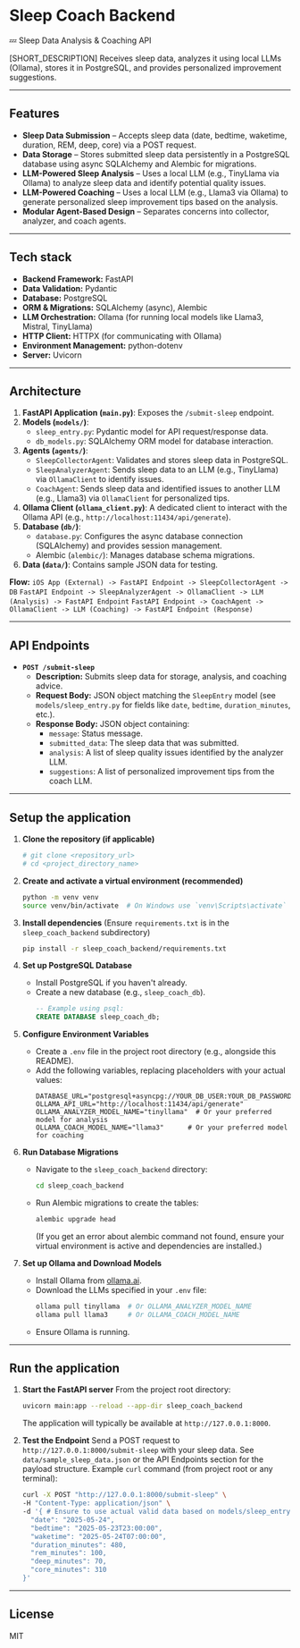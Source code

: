 # Sleep Coach Backend
💤 Sleep Data Analysis & Coaching API

[SHORT_DESCRIPTION]
Receives sleep data, analyzes it using local LLMs (Ollama), stores it in PostgreSQL, and provides personalized improvement suggestions.

---

## Features

- **Sleep Data Submission** – Accepts sleep data (date, bedtime, waketime, duration, REM, deep, core) via a POST request.
- **Data Storage** – Stores submitted sleep data persistently in a PostgreSQL database using async SQLAlchemy and Alembic for migrations.
- **LLM-Powered Sleep Analysis** – Uses a local LLM (e.g., TinyLlama via Ollama) to analyze sleep data and identify potential quality issues.
- **LLM-Powered Coaching** – Uses a local LLM (e.g., Llama3 via Ollama) to generate personalized sleep improvement tips based on the analysis.
- **Modular Agent-Based Design** – Separates concerns into collector, analyzer, and coach agents.

---

## Tech stack

- **Backend Framework:** FastAPI
- **Data Validation:** Pydantic
- **Database:** PostgreSQL
- **ORM & Migrations:** SQLAlchemy (async), Alembic
- **LLM Orchestration:** Ollama (for running local models like Llama3, Mistral, TinyLlama)
- **HTTP Client:** HTTPX (for communicating with Ollama)
- **Environment Management:** python-dotenv
- **Server:** Uvicorn

---

## Architecture

1.  **FastAPI Application (`main.py`)**: Exposes the `/submit-sleep` endpoint.
2.  **Models (`models/`)**:
    *   `sleep_entry.py`: Pydantic model for API request/response data.
    *   `db_models.py`: SQLAlchemy ORM model for database interaction.
3.  **Agents (`agents/`)**:
    *   `SleepCollectorAgent`: Validates and stores sleep data in PostgreSQL.
    *   `SleepAnalyzerAgent`: Sends sleep data to an LLM (e.g., TinyLlama) via `OllamaClient` to identify issues.
    *   `CoachAgent`: Sends sleep data and identified issues to another LLM (e.g., Llama3) via `OllamaClient` for personalized tips.
4.  **Ollama Client (`ollama_client.py`)**: A dedicated client to interact with the Ollama API (e.g., `http://localhost:11434/api/generate`).
5.  **Database (`db/`)**:
    *   `database.py`: Configures the async database connection (SQLAlchemy) and provides session management.
    *   Alembic (`alembic/`): Manages database schema migrations.
6.  **Data (`data/`)**: Contains sample JSON data for testing.

**Flow:**
`iOS App (External) -> FastAPI Endpoint -> SleepCollectorAgent -> DB`
`FastAPI Endpoint -> SleepAnalyzerAgent -> OllamaClient -> LLM (Analysis) -> FastAPI Endpoint`
`FastAPI Endpoint -> CoachAgent -> OllamaClient -> LLM (Coaching) -> FastAPI Endpoint (Response)`

---

## API Endpoints

- **`POST /submit-sleep`**
    - **Description:** Submits sleep data for storage, analysis, and coaching advice.
    - **Request Body:** JSON object matching the `SleepEntry` model (see `models/sleep_entry.py` for fields like `date`, `bedtime`, `duration_minutes`, etc.).
    - **Response Body:** JSON object containing:
        - `message`: Status message.
        - `submitted_data`: The sleep data that was submitted.
        - `analysis`: A list of sleep quality issues identified by the analyzer LLM.
        - `suggestions`: A list of personalized improvement tips from the coach LLM.

---

## Setup the application

1.  **Clone the repository (if applicable)**
    ```bash
    # git clone <repository_url>
    # cd <project_directory_name> 
    ```

2.  **Create and activate a virtual environment (recommended)**
    ```bash
    python -m venv venv
    source venv/bin/activate  # On Windows use `venv\Scripts\activate`
    ```

3.  **Install dependencies**
    (Ensure `requirements.txt` is in the `sleep_coach_backend` subdirectory)
    ```bash
    pip install -r sleep_coach_backend/requirements.txt
    ```

4.  **Set up PostgreSQL Database**
    - Install PostgreSQL if you haven't already.
    - Create a new database (e.g., `sleep_coach_db`).
      ```sql
      -- Example using psql:
      CREATE DATABASE sleep_coach_db;
      ```

5.  **Configure Environment Variables**
    - Create a `.env` file in the project root directory (e.g., alongside this README).
    - Add the following variables, replacing placeholders with your actual values:
      ```env
      DATABASE_URL="postgresql+asyncpg://YOUR_DB_USER:YOUR_DB_PASSWORD@YOUR_DB_HOST:YOUR_DB_PORT/YOUR_DB_NAME"
      OLLAMA_API_URL="http://localhost:11434/api/generate"
      OLLAMA_ANALYZER_MODEL_NAME="tinyllama"  # Or your preferred model for analysis
      OLLAMA_COACH_MODEL_NAME="llama3"      # Or your preferred model for coaching
      ```

6.  **Run Database Migrations**
    - Navigate to the `sleep_coach_backend` directory:
      ```bash
      cd sleep_coach_backend
      ```
    - Run Alembic migrations to create the tables:
      ```bash
      alembic upgrade head
      ```
      (If you get an error about alembic command not found, ensure your virtual environment is active and dependencies are installed.)

7.  **Set up Ollama and Download Models**
    - Install Ollama from [ollama.ai](https://ollama.ai/).
    - Download the LLMs specified in your `.env` file:
      ```bash
      ollama pull tinyllama  # Or OLLAMA_ANALYZER_MODEL_NAME
      ollama pull llama3     # Or OLLAMA_COACH_MODEL_NAME
      ```
    - Ensure Ollama is running.

---

## Run the application

1.  **Start the FastAPI server**
    From the project root directory:
    ```bash
    uvicorn main:app --reload --app-dir sleep_coach_backend
    ```
    The application will typically be available at `http://127.0.0.1:8000`.

2.  **Test the Endpoint**
    Send a POST request to `http://127.0.0.1:8000/submit-sleep` with your sleep data. See `data/sample_sleep_data.json` or the API Endpoints section for the payload structure.
    Example `curl` command (from project root or any terminal):
    ```bash
    curl -X POST "http://127.0.0.1:8000/submit-sleep" \
    -H "Content-Type: application/json" \
    -d '{ # Ensure to use actual valid data based on models/sleep_entry.py
      "date": "2025-05-24",
      "bedtime": "2025-05-23T23:00:00",
      "waketime": "2025-05-24T07:00:00",
      "duration_minutes": 480,
      "rem_minutes": 100,
      "deep_minutes": 70,
      "core_minutes": 310
    }'
    ```

---

## License
MIT

